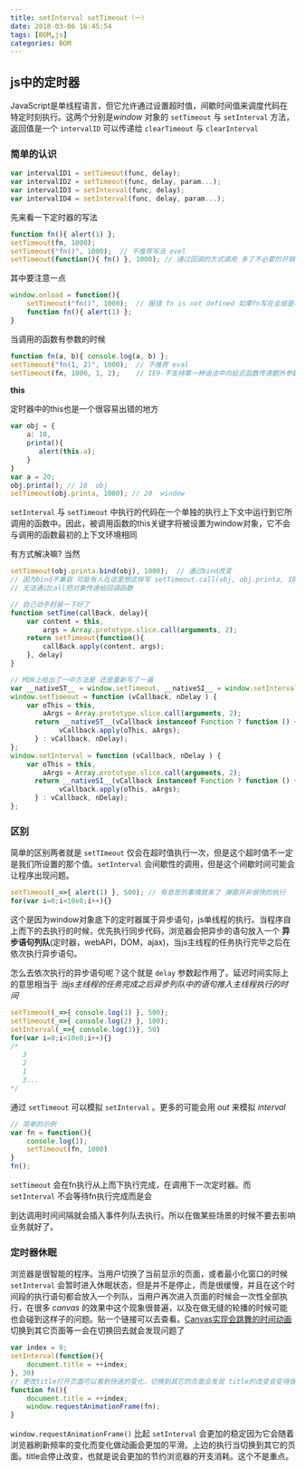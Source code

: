```yaml
---
title: setInterval setTimeout（一）
date: 2018-03-06 16:45:54
tags: [BOM,js]
categories: BOM
---
```


## js中的定时器

JavaScript是单线程语言，但它允许通过设置超时值，间歇时间值来调度代码在特定时刻执行。这两个分别是*window* 对象的 `setTimeout` 与 `setInterval` 方法，返回值是一个 `intervalID` 可以传递给 `clearTimeout` 与 `clearInterval` 

### 简单的认识

```js
var intervalID1 = setTimeout(func, delay);
var intervalID2 = setTimeout(func, delay, param...);
var intervalID3 = setInterval(func, delay);
var intervalID4 = setInterval(func, delay, param...);
```

先来看一下定时器的写法

```js
function fn(){ alert(1) };
setTimeout(fn, 1000);
setTimeout("fn()", 1000);  // 不推荐写法 evel
setTimeout(function(){ fn() }, 1000); // 通过回调的方式调用 多了不必要的开销 但是可以去传递参数
```

其中要注意一点

```js
window.onload = function(){
 	setTimeout("fn()", 1000);  // 报错 fn is not defined 如果fn写在全局是可以的 所以这里个人认为可能是eval去解析了 字符fn() 但是fn必须是 window作用域底下的函数 局部作用域会找不到fn 虽然有点牵强但是知道有这个坑就好了
    function fn(){ alert(1) };
}
```

当调用的函数有参数的时候

```js
function fn(a, b){ console.log(a, b) };
setTimeout("fn(1, 2)", 1000);  // 不推荐 eval
setTimeout(fn, 1000, 1, 2);    // IE9-不支持第一种语法中向延迟函数传递额外参数的功能
```

**this**

定时器中的this也是一个很容易出错的地方

```js
var obj = {
    a: 10,
    printa(){
       alert(this.a);
    }
}
var a = 20;
obj.printa(); // 10  obj
setTimeout(obj.printa, 1000); // 20  window
```

`setInterval` 与 `setTimeout` 中执行的代码在一个单独的执行上下文中运行到它所调用的函数中。因此，被调用函数的this关键字将被设置为window对象，它不会与调用的函数最初的上下文环境相同

有方式解决嘛? 当然

```js
setTimeout(obj.printa.bind(obj), 1000);  // 通过bind改变
// 因为bind不兼容 可能有人在这里想这样写 setTimeout.call(obj, obj.printa, 1000), 很遗憾报错 Uncaught TypeError: Illegal invocation
// 无法通过call把对象传递给回调函数
```

```js
// 自己动手封装一下好了
function setTime(callBack, delay){
    var content = this,
        args = Array.prototype.slice.call(arguments, 2);
    return setTimeout(function(){
        callBack.apply(content, args);
    }, delay)
} 

// MDN上给出了一中方法是 还是重新写了一遍
var __nativeST__ = window.setTimeout, __nativeSI__ = window.setInterval;
window.setTimeout = function (vCallback, nDelay ) {
    var oThis = this,
        aArgs = Array.prototype.slice.call(arguments, 2);
      return __nativeST__(vCallback instanceof Function ? function () {
            vCallback.apply(oThis, aArgs);
      } : vCallback, nDelay);
};
window.setInterval = function (vCallback, nDelay ) {
    var oThis = this,
        aArgs = Array.prototype.slice.call(arguments, 2);
      return __nativeSI__(vCallback instanceof Function ? function () {
            vCallback.apply(oThis, aArgs);
      } : vCallback, nDelay);
};
```



### 区别

简单的区别两者就是 `setTImeout` 仅会在超时值执行一次，但是这个超时值不一定是我们所设置的那个值。`setInterval` 会间歇性的调用，但是这个间歇时间可能会让程序出现问题。

```js
setTimeout(_=>{ alert(1) }, 500); // 有意思的事情就来了 弹窗并非很快的执行
for(var i=0;i<10e8;i++){}
```

这个是因为window对象底下的定时器属于异步语句，js单线程的执行。当程序自上而下的去执行的时候，优先执行同步代码，浏览器会把异步的语句放入一个 **异步语句列队**(定时器，webAPI，DOM，ajax)，当js主线程的任务执行完毕之后在依次执行异步语句。

怎么去依次执行的异步语句呢？这个就是 `delay` 参数起作用了。延迟时间实际上的意思相当于 *当js主线程的任务完成之后异步列队中的语句推入主线程执行的时间* 

```js
setTimeout(_=>{ console.log(1) }, 500); 
setTimeout(_=>{ console.log(2) }, 100); 
setInterval(_=>{ console.log(3)}, 50)
for(var i=0;i<10e8;i++){}
/*
   3
   2
   1
   3...
*/
```

通过 `setTimeout` 可以模拟 `setInterval` 。更多的可能会用 *out* 来模拟 *interval* 

```js
// 简单的示例
var fn = function(){
    console.log(1);
    setTimeout(fn, 1000)
}
fn();
```

`setTimeout` 会在fn执行从上而下执行完成，在调用下一次定时器。而 `setInterval` 不会等待fn执行完成而是会

到达调用时间间隔就会插入事件列队去执行。所以在做某些场景的时候不要去影响业务就好了。 



### 定时器休眠

浏览器是很智能的程序。当用户切换了当前显示的页面，或者最小化窗口的时候 `setInterval` 会暂时进入休眠状态，但是并不是停止，而是很缓慢，并且在这个时间段的执行语句都会放入一个列队，当用户再次进入页面的时候会一次性全部执行，在很多 *canvas* 的效果中这个现象很普遍，以及在做无缝的轮播的时候可能也会碰到这样子的问题。贴一个链接可以去查看。[Canvas实现会跳舞的时间动画](http://www.html5tricks.com/demo/html5-canvas-dance-time/index.html) 切换到其它页面等一会在切换回去就会发现问题了

```js
var index = 0;
setInterval(function(){
    document.title = ++index;
}, 30)
// 更改title打开页面可以看到快速的变化，切换到其它的页面会发现 title的改变会变得很缓慢。就是 setInterval的休眠机制 很有趣 h5 API另外一个 window.requestAnimationFrame()
function fn(){
    document.title = ++index;
    window.requestAnimationFrame(fn);
}
```

`window.requestAnimationFrame()` 比起 `setInterval` 会更加的稳定因为它会随着浏览器刷新频率的变化而变化做动画会更加的平滑。上边的执行当切换到其它的页面。title会停止改变，也就是说会更加的节约浏览器的开支消耗。这个不是重点。
